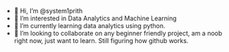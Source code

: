 - 👋 Hi, I’m @system1prith
- 👀 I’m interested in Data Analytics and Machine Learning
- 🌱 I’m currently learning data analytics using python.
- 💞️ I’m looking to collaborate on any beginner friendly project, am a noob right now, just want to learn. Still figuring how github works.


<!---
- 📫 How to reach me 
system1prith/system1prith is a ✨ special ✨ repository because its `README.md` (this file) appears on your GitHub profile.
You can click the Preview link to take a look at your changes.
--->
